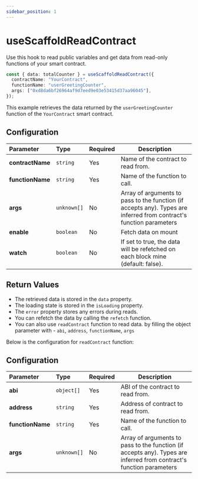 ```yaml
---
sidebar_position: 1
---
```


# useScaffoldReadContract

Use this hook to read public variables and get data from read-only functions of your smart contract.

```ts
const { data: totalCounter } = useScaffoldReadContract({
  contractName: "YourContract",
  functionName: "userGreetingCounter",
  args: ["0xd8da6bf26964af9d7eed9e03e53415d37aa96045"],
});
```

This example retrieves the data returned by the `userGreetingCounter` function of the `YourContract` smart contract.

## Configuration

| Parameter        | Type        | Required | Description                                                                                                         |
| :--------------- | :---------- | :------- | ------------------------------------------------------------------------------------------------------------------- |
| **contractName** | `string`    | Yes      | Name of the contract to read from.                                                                                  |
| **functionName** | `string`    | Yes      | Name of the function to call.                                                                                       |
| **args**         | `unknown[]` | No       | Array of arguments to pass to the function (if accepts any). Types are inferred from contract's function parameters |
| **enable**       | `boolean`   | No       | Fetch data on mount                                                                                                 |
| **watch**        | `boolean`   | No       | If set to true, the data will be refetched on each block mine (default: false).                                     |

## Return Values

- The retrieved data is stored in the `data` property.
- The loading state is stored in the `isLoading` property.
- The `error` property stores any errors during reads.
- You can refetch the data by calling the `refetch` function.
- You can also use `readContract` function to read data. by filling the object parameter with - `abi`,
  `address`,
  `functionName`,
  `args`

Below is the configuration for `readContract` function:

## Configuration

| Parameter        | Type        | Required | Description                                                                                                         |
| :--------------- | :---------- | :------- | ------------------------------------------------------------------------------------------------------------------- |
| **abi**          | `object[]`  | Yes      | ABI of the contract to read from.                                                                                   |
| **address**      | `string`    | Yes      | Address of contract to read from.                                                                                   |
| **functionName** | `string`    | Yes      | Name of the function to call.                                                                                       |
| **args**         | `unknown[]` | No       | Array of arguments to pass to the function (if accepts any). Types are inferred from contract's function parameters |
